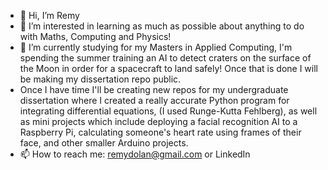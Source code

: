- 👋 Hi, I’m Remy
- 👀 I’m interested in learning as much as possible about anything to do with Maths, Computing and Physics!
- 🌱 I’m currently studying for my Masters in Applied Computing, I'm spending the summer training an AI to detect craters on the surface of the Moon in order for a spacecraft to land safely! Once that is done I will be making my dissertation repo public.
- Once I have time I'll be creating new repos for my undergraduate dissertation where I created a really accurate Python program for integrating differential equations, (I used Runge-Kutta Fehlberg), as well as mini projects which include deploying a facial recognition AI to a Raspberry Pi, calculating someone's heart rate using frames of their face, and other smaller Arduino projects.
- 📫 How to reach me: remydolan@gmail.com or LinkedIn

<!---
remydolan/remydolan is a ✨ special ✨ repository because its `README.md` (this file) appears on your GitHub profile.
You can click the Preview link to take a look at your changes.
--->
